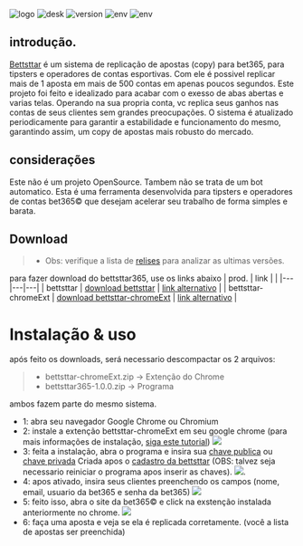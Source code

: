 ![logo](https://github.com/sttarMicroTech/bettsttar365/blob/main/assets/bettsttarwallPaper.png?raw=true)
![desk](https://img.shields.io/badge/desktop-windows-brightgreen)
![version](https://img.shields.io/badge/version-1.0.0-yellowgreen)
![env](https://img.shields.io/badge/env-node-orange)
![env](https://img.shields.io/badge/status-stable-green)

## introdução.

[Bettsttar](https://bettsttar365.com) é um sistema de replicação de apostas (copy) para bet365, para tipsters e operadores de contas esportivas. Com ele é possivel
replicar mais de 1 aposta em mais de 500 contas em apenas poucos segundos. Este projeto foi feito e idealizado para acabar com o exesso de abas abertas
e varias telas. Operando na sua propria conta, vc replica seus ganhos nas contas de seus clientes sem grandes preocupações. O sistema é atualizado periodicamente 
para garantir a estabilidade e funcionamento do mesmo, garantindo assim, um copy de apostas mais robusto do mercado.

## considerações
Este não é um projeto OpenSource. Tambem não se trata de um bot automatico. Esta é uma ferramenta desenvolvida para tipsters e operadores de contas bet365&copy; que desejam
acelerar seu trabalho de forma simples e barata. 

## Download
>- Obs: verifique a lista de [relises](https://github.com/sttarMicroTech/bettsttar365/releases) para analizar as ultimas versões.

para fazer download do bettsttar365, use os links abaixo
| prod.  | link  | |
|---|---|---|
| bettsttar  | [download bettsttar](https://github.com/sttarMicroTech/bettsttar365/releases/tag/1.1.6)  | [link alternativo](https://github.com/sttarMicroTech/bettsttar365/releases/download/1.1.6/bettsttar365-1.1.6.zip) |
| bettsttar-chromeExt  |  [download bettsttar-chromeExt](https://github.com/sttarMicroTech/bettsttar365/releases/download/1.1.6/bettsttar-chromeExt-1.7.zip) | [link alternativo](https://github.com/sttarMicroTech/bettsttar365/releases/tag/1.1.6) |

# Instalação & uso

após feito os downloads, será necessario descompactar os 2 arquivos: 
>- bettsttar-chromeExt.zip -> Extenção do Chrome
>- bettsttar365-1.0.0.zip -> Programa 

ambos fazem parte do mesmo sistema. 
 - 1: abra seu navegador Google Chrome ou Chromium
 - 2: instale a extenção bettsttar-chromeExt em seu google chrome (para mais informações de instalação, [siga este tutorial](https://www.tekimobile.com/como-instalar-extensoes-do-chrome-manualmente/#:~:text=Localize%20o%20arquivo%20ZIP%20no%20seu%20computador%20e%20descompacte%2Do.&text=5.,sua%20extens%C3%A3o%20para%20instal%C3%A1%2Dla.))
 ![](https://github.com/sttarMicroTech/bettsttar365/blob/main/assets/carregar-extens%C3%B5es-chrome.jpg)
 - 3: feita a instalação, abra o programa e insira sua [chave publica](https://bettsttar365.com) ou [chave privada](https://bettsttar365.com) Criada apos o [cadastro da bettsttar](https://bettsttar365.com/register) (OBS: talvez seja necessario reiniciar o programa apos inserir as chaves).
 ![](https://github.com/sttarMicroTech/bettsttar365/blob/main/assets/bettsttar01.png).
 - 4: apos ativado, insira seus clientes preenchendo os campos (nome, email, usuario da bet365 e senha da bet365) 
 ![](https://github.com/sttarMicroTech/bettsttar365/blob/main/assets/bettsttar03.png)
 - 5: feito isso, abra o site da bet365&copy; e click na exstenção instalada anteriormente no chrome.
 ![](https://github.com/sttarMicroTech/bettsttar365/blob/main/assets/bettsttar07.png)
 - 6: faça uma aposta e veja se ela é replicada corretamente. (você a lista de apostas ser preenchida) 
